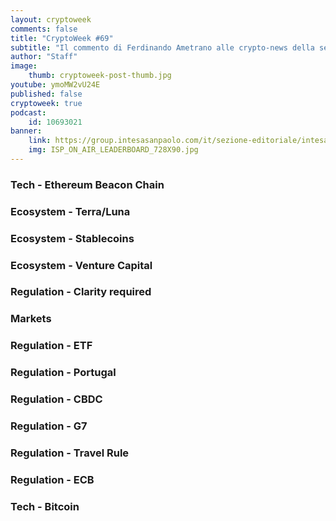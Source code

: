 ```yaml
---
layout: cryptoweek
comments: false
title: "CryptoWeek #69"
subtitle: "Il commento di Ferdinando Ametrano alle crypto-news della settimana" 
author: "Staff"
image:
    thumb: cryptoweek-post-thumb.jpg
youtube: ymoMW2vU24E
published: false
cryptoweek: true
podcast:
    id: 10693021
banner:
    link: https://group.intesasanpaolo.com/it/sezione-editoriale/intesa-sanpaolo-on-air?utm_campaign=GoldInstitute&utm_source=GoldInstitute&utm_medium=Banner_CPM&utm_content=DisplayAwareness&utm_term=GoldInstitute_Banner_CPM_GoldInstitute_
    img: ISP_ON_AIR_LEADERBOARD_728X90.jpg
---
```


### Tech - Ethereum Beacon Chain

### Ecosystem - Terra/Luna

### Ecosystem - Stablecoins

### Ecosystem - Venture Capital

### Regulation - Clarity required

### Markets

### Regulation - ETF

### Regulation - Portugal

### Regulation - CBDC

### Regulation - G7

### Regulation - Travel Rule

### Regulation - ECB

### Tech - Bitcoin
